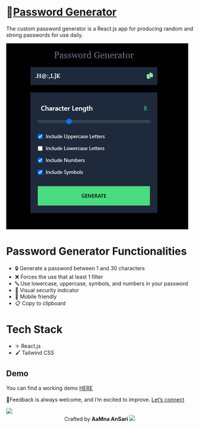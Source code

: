 # 🔐[Password Generator](https://passmategenerator.netlify.app)

The custom password generator is a React.js app for producing random and strong passwords for use daily.

![](./src/passwordGeneerator.gif)

# Password Generator Functionalities

- 🔒 Generate a password between 1 and 30 characters
- ❌ Forces the use that at least 1 filter
- 🔤 Use lowercase, uppercase, symbols, and numbers in your password
- 🎨 Visual security indicator
- 📱 Mobile friendly
- 📋 Copy to clipboard

# Tech Stack
- ⚛️ React.js
- 🖌️ Tailwind CSS

## Demo

You can find a working demo [HERE](https://passmategenerator.netlify.app/)


📌Feedback is always welcome, and I’m excited to improve. 
[Let’s connect](https://linktr.ee/aamna_ansari)

<img src="https://user-images.githubusercontent.com/73097560/115834477-dbab4500-a447-11eb-908a-139a6edaec5c.gif">

<div align="center">Crafted by <b> AaMna AnSari <img src="https://media.giphy.com/media/ObNTw8Uzwy6KQ/giphy.gif" width="20px"> </div>